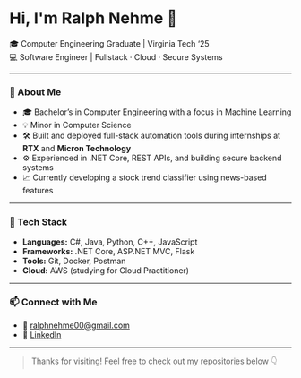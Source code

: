 # Hi, I'm Ralph Nehme 👋  
🎓 Computer Engineering Graduate | Virginia Tech ‘25  
💻 Software Engineer | Fullstack · Cloud · Secure Systems

---

### 🚀 About Me

- 🎓 Bachelor’s in Computer Engineering with a focus in Machine Learning  
- 💡 Minor in Computer Science  
- 🛠️ Built and deployed full-stack automation tools during internships at **RTX** and **Micron Technology**  
- ⚙️ Experienced in .NET Core, REST APIs, and building secure backend systems  
- 📈 Currently developing a stock trend classifier using news-based features

---

### 🧰 Tech Stack

- **Languages:** C#, Java, Python, C++, JavaScript  
- **Frameworks:** .NET Core, ASP.NET MVC, Flask  
- **Tools:** Git, Docker, Postman  
- **Cloud:** AWS (studying for Cloud Practitioner)

---

### 📫 Connect with Me

- 📧 ralphnehme00@gmail.com  
- 💼 [LinkedIn](https://www.linkedin.com/in/ralphnehme)  

---

> Thanks for visiting! Feel free to check out my repositories below 👇
